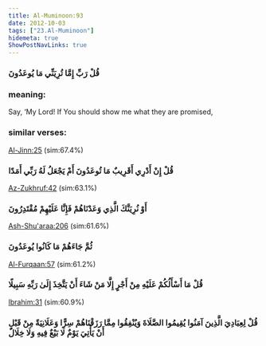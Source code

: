 ```yaml
---
title: Al-Muminoon:93
date: 2012-10-03
tags: ["23.Al-Muminoon"]
hidemeta: true 
ShowPostNavLinks: true 
---
```

### قُلْ رَبِّ إِمَّا تُرِيَنِّي مَا يُوعَدُونَ
### meaning: 
Say, ‘My Lord! If You should show me what they are promised,
### similar verses: 

[Al-Jinn:25](/72/25) (sim:67.4%)

### قُلْ إِنْ أَدْرِي أَقَرِيبٌ مَا تُوعَدُونَ أَمْ يَجْعَلُ لَهُ رَبِّي أَمَدًا

[Az-Zukhruf:42](/43/42) (sim:63.1%)

### أَوْ نُرِيَنَّكَ الَّذِي وَعَدْنَاهُمْ فَإِنَّا عَلَيْهِمْ مُقْتَدِرُونَ

[Ash-Shu'araa:206](/26/206) (sim:61.6%)

### ثُمَّ جَاءَهُمْ مَا كَانُوا يُوعَدُونَ

[Al-Furqaan:57](/25/57) (sim:61.2%)

### قُلْ مَا أَسْأَلُكُمْ عَلَيْهِ مِنْ أَجْرٍ إِلَّا مَنْ شَاءَ أَنْ يَتَّخِذَ إِلَىٰ رَبِّهِ سَبِيلًا

[Ibrahim:31](/14/31) (sim:60.9%)

### قُلْ لِعِبَادِيَ الَّذِينَ آمَنُوا يُقِيمُوا الصَّلَاةَ وَيُنْفِقُوا مِمَّا رَزَقْنَاهُمْ سِرًّا وَعَلَانِيَةً مِنْ قَبْلِ أَنْ يَأْتِيَ يَوْمٌ لَا بَيْعٌ فِيهِ وَلَا خِلَالٌ
